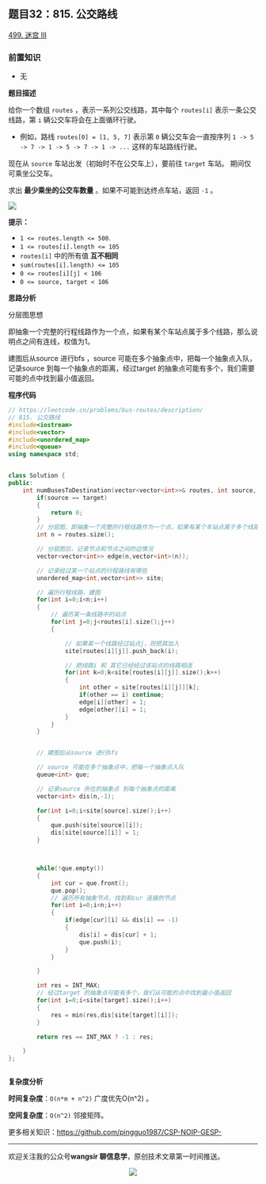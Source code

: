 ﻿## 题目32：815. 公交路线

[499. 迷宫 III](https://leetcode.cn/problems/the-maze-iii)

### 前置知识

- 无

**题目描述**

给你一个数组 `routes` ，表示一系列公交线路，其中每个 `routes[i]` 表示一条公交线路，第 `i` 辆公交车将会在上面循环行驶。

- 例如，路线 `routes[0] = [1, 5, 7]` 表示第 `0` 辆公交车会一直按序列 `1 -> 5 -> 7 -> 1 -> 5 -> 7 -> 1 -> ...` 这样的车站路线行驶。

现在从 `source` 车站出发（初始时不在公交车上），要前往 `target` 车站。 期间仅可乘坐公交车。

求出 **最少乘坐的公交车数量** 。如果不可能到达终点车站，返回 `-1` 。

 <img src ="https://cdn.jsdelivr.net/gh/pingguo1987/CSP-NOIP-GESP-/image/pic/图论/图论_题目32：815. 公交路线/image-20241205122757194.png" />



**提示：**

- `1 <= routes.length <= 500`.
- `1 <= routes[i].length <= 105`
- `routes[i]` 中的所有值 **互不相同**
- `sum(routes[i].length) <= 105`
- `0 <= routes[i][j] < 106`
- `0 <= source, target < 106`



**思路分析**

分层图思想

即抽象一个完整的行程线路作为一个点，如果有某个车站点属于多个线路，那么说明点之间有连线，权值为1。

建图后从source 进行bfs ，source 可能在多个抽象点中，把每一个抽象点入队，记录source 到每一个抽象点的距离，经过target 的抽象点可能有多个，我们需要可能的点中找到最小值返回。

**程序代码**

```c++
// https://leetcode.cn/problems/bus-routes/description/
// 815. 公交路线
#include<iostream>
#include<vector>
#include<unordered_map>
#include<queue>
using namespace std;


class Solution {
public:
    int numBusesToDestination(vector<vector<int>>& routes, int source, int target) {
        if(source == target)
        {
            return 0;
        }
        // 分层图，即抽象一个完整的行程线路作为一个点，如果有某个车站点属于多个线路，那么说明点之间有连线，权值为1
        int n = routes.size();

        // 分层图后，记录节点和节点之间的边情况
        vector<vector<int>> edge(n,vector<int>(n));

        // 记录经过某一个站点的行程路线有哪些
        unordered_map<int,vector<int>> site;

        // 遍历行程线路，建图
        for(int i=0;i<n;i++)
        {
            // 遍历某一条线路中的站点
            for(int j=0;j<routes[i].size();j++)
            {

                // 如果某一个线路经过站点j，则把其加入
                site[routes[i][j]].push_back(i);

                // 把线路i 和 其它已经经过该站点的线路相连
                for(int k=0;k<site[routes[i][j]].size();k++)
                {
                    int other = site[routes[i][j]][k];
                    if(other == i) continue;
                    edge[i][other] = 1;
                    edge[other][i] = 1;
                }
            }
        }


        // 建图后从source 进行bfs

        // source 可能在多个抽象点中，把每一个抽象点入队
        queue<int> que;

        // 记录source 所在的抽象点 到每个抽象点的距离
        vector<int> dis(n,-1);

        for(int i=0;i<site[source].size();i++)
        {
            que.push(site[source][i]);
            dis[site[source][i]] = 1; 
        }



        while(!que.empty())
        {
            int cur = que.front();
            que.pop();
            // 遍历所有抽象节点，找到和cur 连接的节点
            for(int i=0;i<n;i++)
            {
                if(edge[cur][i] && dis[i] == -1)
                {
                    dis[i] = dis[cur] + 1;
                    que.push(i);
                }
            }

        }

        int res = INT_MAX;
        // 经过target 的抽象点可能有多个，我们从可能的点中找到最小值返回
        for(int i=0;i<site[target].size();i++)
        {
            res = min(res,dis[site[target][i]]);
        }

        return res == INT_MAX ? -1 : res;

    }
};



```

**复杂度分析**

**时间复杂度**：`O(n*m + n^2)`     广度优先O(n^2) 。

**空间复杂度**：`O(n^2)`   邻接矩阵。



更多相关知识：https://github.com/pingguo1987/CSP-NOIP-GESP-

---

欢迎关注我的公众号**wangsir 聊信息学**，原创技术文章第一时间推送。

<center>
    <img src="https://cdn.jsdelivr.net/gh/pingguo1987/CSP-NOIP-GESP-/image/pic/公众号-扫码版.png">
</center>
